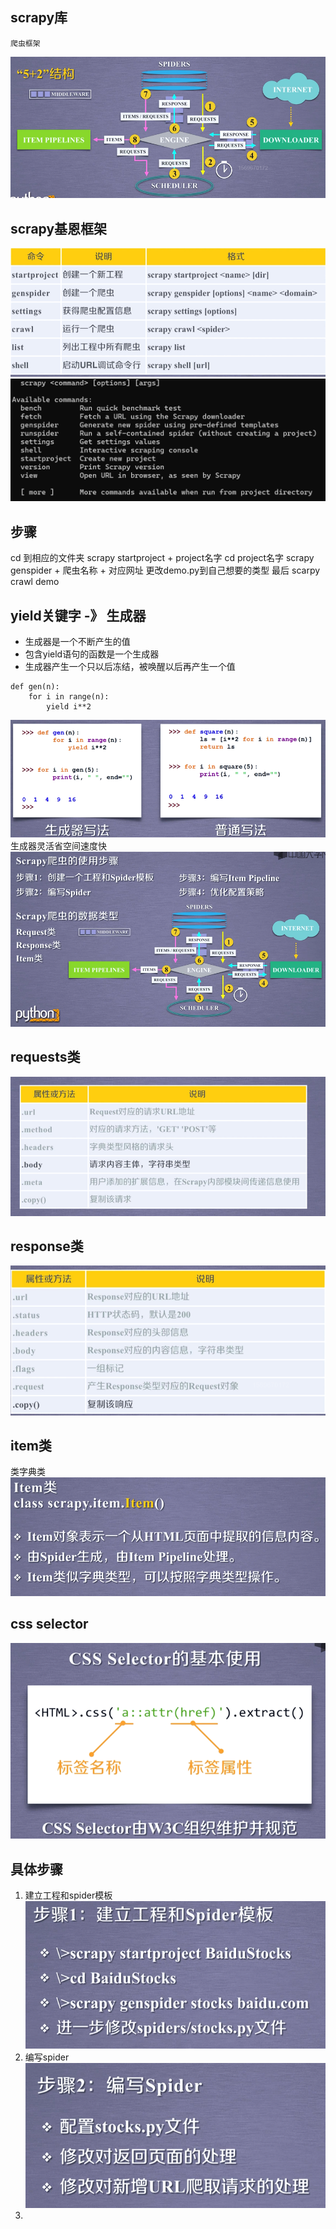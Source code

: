 ## scrapy库
	爬虫框架
![输入图片说明](/imgs/2024-07-14/FlOKGdsmur9IBtXp.png)
## scrapy基恩框架
![输入图片说明](/imgs/2024-07-14/GDQH68vcjuvhgwvo.png)
![输入图片说明](/imgs/2024-07-14/pyR4PaoSc19ogOSB.png)


## 步骤
cd 到相应的文件夹
scrapy startproject + project名字
cd project名字
scrapy genspider + 爬虫名称 + 对应网址
更改demo.py到自己想要的类型
最后 scarpy crawl demo


## yield关键字 -》 生成器
- 生成器是一个不断产生的值
- 包含yield语句的函数是一个生成器
- 生成器产生一个只以后冻结，被唤醒以后再产生一个值

```
def gen(n):
	for i in range(n):
		yield i**2
```

![输入图片说明](/imgs/2024-07-14/oYtQ6CZbvGXg7SCs.png)
生成器灵活省空间速度快
![输入图片说明](/imgs/2024-07-14/ktnvG3dqJKeNKbjP.png)

## requests类                                                                                                                                                                                                                                                                                                                                                                                                                                                                                                                                                                                                                                                                                                                                
![输入图片说明](/imgs/2024-07-14/Ka8DZI8SYWD38blx.png)

## response类
![输入图片说明](/imgs/2024-07-14/Qx3E5W7Prk64Bf7t.png)

## item类
类字典类
![输入图片说明](/imgs/2024-07-14/Fm5my0c5pi9Ydeui.png)

## css selector
![输入图片说明](/imgs/2024-07-14/Xdm3DrzEjXaV44xE.png)

## 具体步骤
1. 建立工程和spider模板![输入图片说明](/imgs/2024-07-14/id56BZscC1ydTmnk.png)
2. 编写spider
![输入图片说明](/imgs/2024-07-14/TX99dpm7IOXwEUJx.png)
3.

<!--stackedit_data:
eyJoaXN0b3J5IjpbLTE4NTgyNjIyMTMsMzE5MDQ1ODQsLTc2OD
c0Mzc4MiwxOTY0ODMzMTkzLDEyMTk1NDIxMzcsLTIwNDE4NzA4
NzIsMTc3MzM1MDU0OCwtMzM4ODUxMDMzLC0xMjcwNDAyOTg4LD
E0OTk2ODM2NTMsLTExNDIzNTMxMywxMTUzOTMzNzgyLC0yMDg4
NzQ2NjEyXX0=
-->